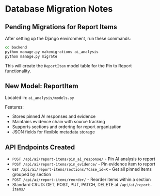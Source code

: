 # Database Migration Notes

## Pending Migrations for Report Items

After setting up the Django environment, run these commands:

```bash
cd backend
python manage.py makemigrations ai_analysis
python manage.py migrate
```

This will create the `ReportItem` model table for the Pin to Report functionality.

## New Model: ReportItem

Located in: `ai_analysis/models.py`

Features:
- Stores pinned AI responses and evidence
- Maintains evidence chain with source tracking
- Supports sections and ordering for report organization
- JSON fields for flexible metadata storage

## API Endpoints Created

- `POST /api/ai/report-items/pin_ai_response/` - Pin AI analysis to report
- `POST /api/ai/report-items/pin_evidence/` - Pin evidence item to report
- `GET /api/ai/report-items/sections/?case_id=X` - Get all pinned items grouped by section
- `POST /api/ai/report-items/reorder/` - Reorder items within a section
- Standard CRUD: GET, POST, PUT, PATCH, DELETE at `/api/ai/report-items/`
